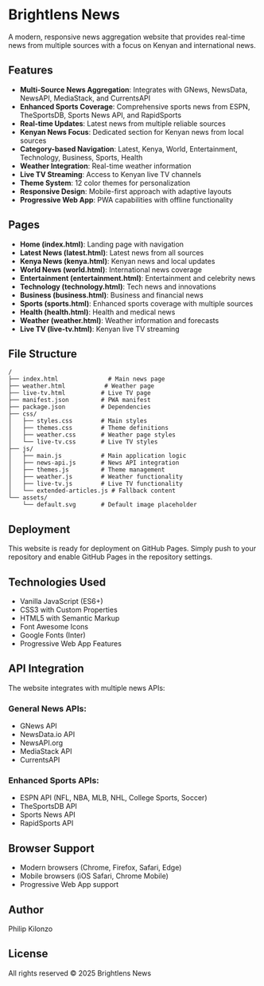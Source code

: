 # Brightlens News

A modern, responsive news aggregation website that provides real-time news from multiple sources with a focus on Kenyan and international news.

## Features

- **Multi-Source News Aggregation**: Integrates with GNews, NewsData, NewsAPI, MediaStack, and CurrentsAPI
- **Enhanced Sports Coverage**: Comprehensive sports news from ESPN, TheSportsDB, Sports News API, and RapidSports
- **Real-time Updates**: Latest news from multiple reliable sources
- **Kenyan News Focus**: Dedicated section for Kenyan news from local sources
- **Category-based Navigation**: Latest, Kenya, World, Entertainment, Technology, Business, Sports, Health
- **Weather Integration**: Real-time weather information
- **Live TV Streaming**: Access to Kenyan live TV channels
- **Theme System**: 12 color themes for personalization
- **Responsive Design**: Mobile-first approach with adaptive layouts
- **Progressive Web App**: PWA capabilities with offline functionality

## Pages

- **Home (index.html)**: Landing page with navigation
- **Latest News (latest.html)**: Latest news from all sources
- **Kenya News (kenya.html)**: Kenyan news and local updates
- **World News (world.html)**: International news coverage
- **Entertainment (entertainment.html)**: Entertainment and celebrity news
- **Technology (technology.html)**: Tech news and innovations
- **Business (business.html)**: Business and financial news
- **Sports (sports.html)**: Enhanced sports coverage with multiple sources
- **Health (health.html)**: Health and medical news
- **Weather (weather.html)**: Weather information and forecasts
- **Live TV (live-tv.html)**: Kenyan live TV streaming

## File Structure

```
/
├── index.html              # Main news page
├── weather.html           # Weather page
├── live-tv.html          # Live TV page
├── manifest.json         # PWA manifest
├── package.json          # Dependencies
├── css/
│   ├── styles.css        # Main styles
│   ├── themes.css        # Theme definitions
│   ├── weather.css       # Weather page styles
│   └── live-tv.css       # Live TV styles
├── js/
│   ├── main.js           # Main application logic
│   ├── news-api.js       # News API integration
│   ├── themes.js         # Theme management
│   ├── weather.js        # Weather functionality
│   ├── live-tv.js        # Live TV functionality
│   └── extended-articles.js # Fallback content
└── assets/
    └── default.svg       # Default image placeholder
```

## Deployment

This website is ready for deployment on GitHub Pages. Simply push to your repository and enable GitHub Pages in the repository settings.

## Technologies Used

- Vanilla JavaScript (ES6+)
- CSS3 with Custom Properties
- HTML5 with Semantic Markup
- Font Awesome Icons
- Google Fonts (Inter)
- Progressive Web App Features

## API Integration

The website integrates with multiple news APIs:

### General News APIs:
- GNews API
- NewsData.io API
- NewsAPI.org
- MediaStack API
- CurrentsAPI

### Enhanced Sports APIs:
- ESPN API (NFL, NBA, MLB, NHL, College Sports, Soccer)
- TheSportsDB API
- Sports News API
- RapidSports API

## Browser Support

- Modern browsers (Chrome, Firefox, Safari, Edge)
- Mobile browsers (iOS Safari, Chrome Mobile)
- Progressive Web App support

## Author

Philip Kilonzo

## License

All rights reserved © 2025 Brightlens News